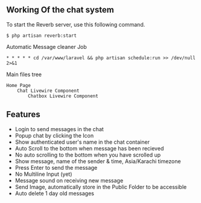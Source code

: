 ## Working Of the chat system
To start the Reverb server, use this following command.
```
$ php artisan reverb:start
```
Automatic Message cleaner Job
```
* * * * * cd /var/www/laravel && php artisan schedule:run >> /dev/null 2>&1
```
Main files tree
```
Home Page
    Chat Livewire Component
        Chatbox Livewire Component
```

## Features
* Login to send messages in the chat
* Popup chat by clicking the Icon
* Show authenticated user's name in the chat container
* Auto Scroll to the bottom when message has been recieved
* No auto scrolling to the bottom when you have scrolled up
* Show message, name of the sender & time, Asia/Karachi timezone
* Press Enter to send the message
* No Multiline Input (yet)
* Message sound on receiving new message
* Send Image, automatically store in the Public Folder to be accessible
* Auto delete 1 day old messages
